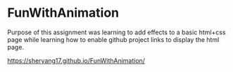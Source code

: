 # FunWithAnimation
Purpose of this assignment was learning to add effects to a basic html+css page while learning how to enable github project links to display the html page.

https://sheryang17.github.io/FunWithAnimation/
